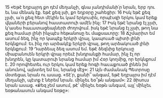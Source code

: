 15 «Եթէ եղբայրդ քո դէմ մեղանչի, գնա յանդիմանի՛ր նրան, երբ դու եւ նա մենակ էք. եթէ քեզ լսի, քո եղբօրը շահեցիր: 16 Իսկ եթէ քեզ չլսի, ա՛ռ քեզ հետ մէկին եւ կամ երկուսին, որպէսզի երկու կամ երեք վկաների բերանով հաստատուի ամէն ինչ: 17 Իսկ եթէ նրանց էլ չլսի, կ՚ասես հաւատացեալների ժողովում. իսկ եթէ նրանց էլ չլսի, թող նա քեզ համար լինի ինչպէս հեթանոսը եւ մաքսաւորը: 18 Ճշմարիտ եմ ասում ձեզ, ինչ որ կապէք երկրի վրայ, կապուած պիտի լինի երկնքում: Եւ ինչ որ արձակէք երկրի վրայ, թող արձակուած լինի երկնքում: 19 Դարձեալ ձեզ ասում եմ. եթէ ձեզնից երկուսը միաբանուեն երկրի վրայ որեւէ խնդրանքի համար, ինչ էլ որ խնդրեն, կը կատարուի նրանց համար իմ Հօր կողմից, որ երկնքում է. 20 որովհետեւ ուր երկու կամ երեք հոգի հաւաքուած լինեն իմ անունով, այնտեղ եմ ես, նրանց մէջ»:
21 Այն ժամանակ Պետրոսը մօտեցաւ նրան ու ասաց. «Տէ՛ր, քանի՞ անգամ, եթէ եղբայրս իմ դէմ մեղանչի, պէտք է ներեմ նրան. մինչեւ եօ՞թն անգամ»: 22 Յիսուս նրան ասաց. «Քեզ չեմ ասում, թէ՝ մինչեւ եօթն անգամ, այլ՝ մինչեւ եօթանասուն անգամ եօթը»:
